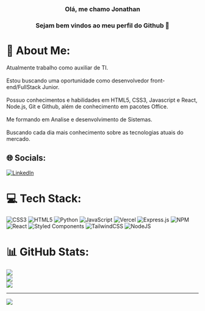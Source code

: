<h3 align="center"> Olá, me chamo Jonathan</h3>
<h3 align="center"> Sejam bem vindos ao meu perfil do Github 👋</h3>

# 💫 About Me:
Atualmente trabalho como auxiliar de TI.<br><br>Estou buscando uma oportunidade como desenvolvedor front-end/FullStack Junior. <br><br>Possuo conhecimentos e habilidades em HTML5, CSS3, Javascript e React, Node.js, Git e Github, além de conhecimento em pacotes Office.<br><br>Me formando em Analise e desenvolvimento de Sistemas.<br><br>Buscando cada dia mais conhecimento sobre as tecnologias atuais do mercado.


## 🌐 Socials:
[![LinkedIn](https://img.shields.io/badge/LinkedIn-%230077B5.svg?logo=linkedin&logoColor=white)](https://linkedin.com/in/https://www.linkedin.com/in/jonathan-pires-680796100/) 

# 💻 Tech Stack:
![CSS3](https://img.shields.io/badge/css3-%231572B6.svg?style=flat&logo=css3&logoColor=white) ![HTML5](https://img.shields.io/badge/html5-%23E34F26.svg?style=flat&logo=html5&logoColor=white) ![Python](https://img.shields.io/badge/python-3670A0?style=flat&logo=python&logoColor=ffdd54) ![JavaScript](https://img.shields.io/badge/javascript-%23323330.svg?style=flat&logo=javascript&logoColor=%23F7DF1E) ![Vercel](https://img.shields.io/badge/vercel-%23000000.svg?style=flat&logo=vercel&logoColor=white) ![Express.js](https://img.shields.io/badge/express.js-%23404d59.svg?style=flat&logo=express&logoColor=%2361DAFB) ![NPM](https://img.shields.io/badge/NPM-%23000000.svg?style=flat&logo=npm&logoColor=white) ![React](https://img.shields.io/badge/react-%2320232a.svg?style=flat&logo=react&logoColor=%2361DAFB) ![Styled Components](https://img.shields.io/badge/styled--components-DB7093?style=flat&logo=styled-components&logoColor=white) ![TailwindCSS](https://img.shields.io/badge/tailwindcss-%2338B2AC.svg?style=flat&logo=tailwind-css&logoColor=white) ![NodeJS](https://img.shields.io/badge/node.js-6DA55F?style=flat&logo=node.js&logoColor=white)
# 📊 GitHub Stats:
![](https://github-readme-stats.vercel.app/api?username=Joowpires&theme=react&hide_border=false&include_all_commits=false&count_private=false)<br/>
![](https://github-readme-streak-stats.herokuapp.com/?user=Joowpires&theme=react&hide_border=false)<br/>
![](https://github-readme-stats.vercel.app/api/top-langs/?username=Joowpires&theme=react&hide_border=false&include_all_commits=false&count_private=false&layout=compact)

---
[![](https://visitcount.itsvg.in/api?id=Joowpires&icon=2&color=0)](https://visitcount.itsvg.in)
